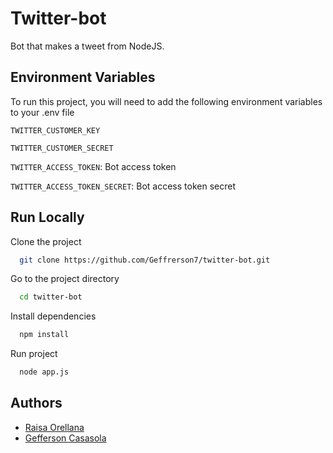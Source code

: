 # Twitter-bot

Bot that makes a tweet from NodeJS.

## Environment Variables

To run this project, you will need to add the following environment variables to your .env file

`TWITTER_CUSTOMER_KEY`

`TWITTER_CUSTOMER_SECRET`

`TWITTER_ACCESS_TOKEN`: Bot access token

`TWITTER_ACCESS_TOKEN_SECRET`: Bot access token secret

## Run Locally

Clone the project

```bash
  git clone https://github.com/Geffrerson7/twitter-bot.git
```

Go to the project directory

```bash
  cd twitter-bot
```

Install dependencies

```bash
  npm install
```

Run project

```bash
  node app.js
```

## Authors

- [Raisa Orellana](https://github.com/Raisa320)
- [Gefferson Casasola](https://github.com/Geffrerson7)